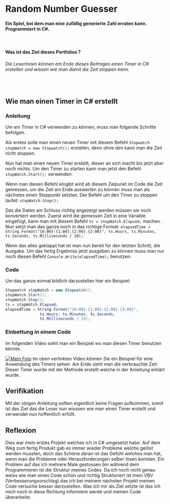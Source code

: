 #  Random Number Guesser
#### Ein Spiel, bei dem man eine zufällig generierte Zahl erraten kann. Programmiert in C#.
<br>

#### Was ist das Ziel dieses Portfolios ?
###### Die LeserInnen können am Ende dieses Beitrages einen Timer in C# erstellen und wissen wie man damit die Zeit stoppen kann. 
<br>

## Wie man einen Timer in C# erstellt

### Anleitung
Um ein Timer in C# verwenden zu können, muss man folgende Schritte befolgen.

Als erstes solte man einen neuen Timer mit diesem Befehl ``Stopwatch stopWatch = new Stopwatch();`` erstellen, denn ohne den kann man die Zeit nicht stoppen.

Nun hat man einen neuen Timer erstellt, dieser an sich macht bis jetzt aber noch nichts.
Um den Timer zu starten kann man jetzt den Befehl ``stopWatch.Start();`` verwenden.

Wenn man diesen Befehl eingibt wird ab diesem Zeipunkt im Code die Zeit gemessen, um die Zeit am Ende auswerten zu können muss man als nächstes einen Stoppunkt setzten.
Der Befehl um den Timer zu stoppen lautet: ``stopWatch.Stop();``

Das die Daten am Schluss richtig angezeigt werden müssen sie noch konvertiert werden. 
Zuerst wird die gemessen Zeit in eine Variable eingefügt, 
kann man mit diesem Befehl ``ts = stopWatch.Elapsed;`` machen .  
Nun setzt man das ganze noch in das richtige Format:
``elapsedTime = String.Format("{0:00}:{1:00}:{2:00}.{3:00}",
 ts.Hours, ts.Minutes, ts.Seconds, ts.Milliseconds / 10);``

Wenn das alles geklappt hat ist man nun bereit für den letzten Schritt, die Ausgabe.
Um das fertig Ergebniss jetzt ausgeben zu können muss man nur noch diesen Befehl ``Console.Write(elapsedTime);`` benutzen.






### Code
Um das ganze einmal bildlich darzustellen hier ein Beispiel:
 ```csharp
 Stopwatch stopWatch = new Stopwatch();
 stopWatch.Start();
 stopWatch.Stop();
 ts = stopWatch.Elapsed;
 elapsedTime = String.Format("{0:00}:{1:00}:{2:00}.{3:00}",
                ts.Hours, ts.Minutes, ts.Seconds,
                ts.Milliseconds / 10);
 ```
 
 ### Einbettung in einem Code
Im folgenden Video sieht man ein Beispiel wo man diesen Timer benutzen könnte.

[![Mein Foto](http://img.youtube.com/vi/i0y-RBSp8R0/0.jpg)](https://youtu.be/i0y-RBSp8R0)
Im oben verlinkten Video können Sie ein Beispiel für eine Anwendung des Timers sehen.
Am Ende sieht man die verbrauchte Zeit. Dieser Timer wurde mit der Methode erstellt welche in der Anleitung erklärt wurde.


## Verifikation
Mit der obigen Anleitung sollten eigentlich keine Fragen aufkommen, somit ist das Ziel das die Leser nun wisssen wie man einen Timer erstellt und verwendet nun hoffentlich erfüllt.

## Reflexion
Dies war mein erstes Projekt welches ich in C# umgesetzt habe. Auf dem Weg zum fertig Produkt gab es immer wieder Probleme welche gelöst werden mussten, doch das Schöne daran ist das Gefühl welches man hat, wenn man die Probleme oder Herausforderungen selber lösen konnten. Ein Problem auf das ich mehrere Male gestossen bin während dem Programmieren ist die Struktur meines Codes. Da ich noch nicht genau weiss wie man einen Code schön und richtig Strukturiert ist mein VBV (Verbesserungvorschlag) das ich bei meinem nächsten Projekt meinen Code versuche besser darzustellen. Was ich mir als Ziel setzte ist das ich mich noch in diese Richtung informiere werde und meinen Code überarbeite.
